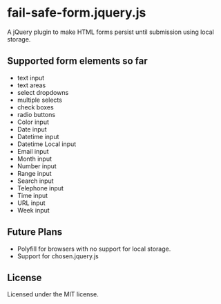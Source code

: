 fail-safe-form.jquery.js
========================

A jQuery plugin to make HTML forms persist until submission using local storage.

Supported form elements so far
------------------------------

 - text input
 - text areas
 - select dropdowns
 - multiple selects
 - check boxes
 - radio buttons
 - Color input
 - Date input
 - Datetime input
 - Datetime Local input
 - Email input
 - Month input
 - Number input
 - Range input
 - Search input
 - Telephone input
 - Time input
 - URL input
 - Week input

Future Plans
------------

 - Polyfill for browsers with no support for local storage.
 - Support for chosen.jquery.js

License
-------

Licensed under the MIT license.
